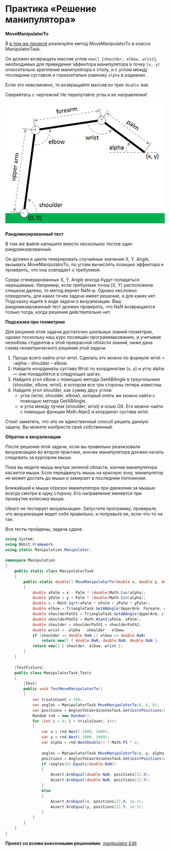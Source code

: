 # Практика «Решение манипулятора»

**MoveManipulatorTo**

В [в том же проекте](manipulator.zip) реализуйте метод MoveManipulatorTo в классе ManipulatorTask.

Он должен возвращать массив углов `new[] {shoulder, elbow, wrist}`, необходимых для приведения эффектора манипулятора в точку `(x, y)` относительно крепления манипулятора к столу, и с углом между последним суставом и горизонталью равному `alpha` в радианах.

Если это невозможно, то возвращайте массив из трех `double.NaN`.

Сверяйтесь с чертежом! Не перепутайте углы и их направления!

<p float="left">
<img src="manipulator.png" width="600" />
</p>

**Рандомизированный тест**

В том же файле напишите вместо нескольких тестов один рандомизированный.

Он должен в цикле генерировать случайные значения X, Y, Angle, вызывать MoveManipulatorTo, по углам вычислять позицию эффектора и проверять, что она совпадает с требуемой.

Среди сгенерированных X, Y, Angle иногда будут попадаться нерешаемые. Например, если требуемая точка (X, Y) расположена слишком далеко, то метод вернет NaN-ы. Однако несложно определить, для каких точек задача имеет решение, а для каких нет. Подсказку ищите в коде задачи о визуализации. Ваш рандомизированный тест должен проверять, что NaN возвращается только тогда, когда решения действительно нет.

**Подсказка про геометрию**

Для решения этой задачи достаточно школьных знаний геометрии, однако поскольку наш курс посвящён программированию, и учитывая нелюбовь студентов к этой прекрасной области знаний, ниже дана схема геометрического решения этой задачи.
1. Проще всего найти угол wrist. Сделать это можно по формуле wrist = –alpha – shoulder – elbow.
2. Найдите координаты сустава Wrist по координатам (x, y) и углу alpha — они понадобятся в следующих шагах.
3. Найдите угол elbow с помощью метода GetABAngle в треугольнике (shoulder, elbow, wrist), в котором все три стороны теперь известны.
4. Найдите угол shoulder, как сумму двух углов:
   - угла (wrist, shoulder, elbow), который опять же можно найти с помощью метода GetABAngle.
   - и угла между лучом (shoulder, wrist) и осью OX. Его можно найти с помощью функции Math.Atan2 и координат сустава wrist.

Стоит заметить, что это не единственный способ решить данную задачу. Вы можете изобрести свой собственный.

**Обратно к визуализации**

После решения этой задачи, если вы правильно реализовали визуализацию во второй практике, кончик манипулятора должен начать следовать за курсором мыши.

Пока вы ведете мышь внутри зеленой области, кончик манипулятора касается мыши. Если передвинуть мышь на красную зону, манипулятор не может достать до мыши и замирает в последнем положении.

Ближайший к мыши отрезок манипулятора при движении за мышью всегда смотри в одну сторону. Его направление меняется при прокрутке колесика мыши.

Ulearn не тестирует визуализацию. Запустите программу, проверьте, что визуализация ведет себя правильно, и поправьте ее, если что-то не так.


Все тесты пройдены, задача сдана:
```cs
using System;
using NUnit.Framework;
using static Manipulation.Manipulator;

namespace Manipulation
{
    public static class ManipulatorTask
    {
        public static double[] MoveManipulatorTo(double x, double y, double alpha)
        {
            double xPalm = x - Palm * (double)Math.Cos(alpha);
            double yPalm = y + Palm * (double)Math.Sin(alpha);
            double c = Math.Sqrt(xPalm * xPalm + yPalm * yPalm);
            double elbow = TriangleTask.GetABAngle(UpperArm, Forearm, c);
            double shoulderPath1 = TriangleTask.GetABAngle(UpperArm, c, Forearm);
            double shoulderPath2 = Math.Atan2(yPalm, xPalm);
            double shoulder = shoulderPath1 + shoulderPath2;
            double wrist = -alpha - shoulder - elbow;
            if (shoulder == double.NaN || elbow == double.NaN)
                return new[] { double.NaN, double.NaN, double.NaN };
            return new[] { shoulder, elbow, wrist };
        }
    }
   
    [TestFixture]
    public class ManipulatorTask_Tests
    {
        [Test]
        public void TestMoveManipulatorTo()
        {
            var trialsCount = 100;
            var angles = ManipulatorTask.MoveManipulatorTo(0, 0, 0);
            var positions = AnglesToCoordinatesTask.GetJointPositions(0, 0, 0);
            Random rnd = new Random();
            for (int i = 0; i < trialsCount; i++)
            {
                var x = rnd.Next(-1000, 1000);
                var y = rnd.Next(-1000, 1000);
                var alpha = rnd.NextDouble() * Math.PI * 2;
        
                angles = ManipulatorTask.MoveManipulatorTo(x, y, alpha);
                positions = AnglesToCoordinatesTask.GetJointPositions(angles[0], angles[1], angles[2]);
                if (angles[0].Equals(double.NaN))
                {
                    Assert.AreEqual(double.NaN, positions[2].X);
                    Assert.AreEqual(double.NaN, positions[2].Y);
                }
                else
                {
                    Assert.AreEqual(x, positions[2].X, 1e-3);
                    Assert.AreEqual(y, positions[2].Y, 1e-3);
                }
            }
        }
    }
}
```

**Проект со всеми внесенными решениями.**
[manipulator Edit](manipulator_Edit.zip)

